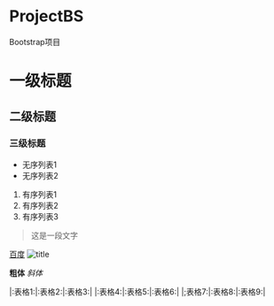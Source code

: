 # ProjectBS
Bootstrap项目
# 一级标题
## 二级标题
### 三级标题
* 无序列表1
* 无序列表2
1. 有序列表1
2. 有序列表2
3. 有序列表3
> 这是一段文字

[百度](http://baidu.com)
![title](https://s3.amazonaws.com/f.cl.ly/items/0l3U3c2D2j28342l3y1f/ql.jpg)

**粗体**
*斜体*

|:表格1:|:表格2:|:表格3:|
|:表格4:|:表格5:|:表格6:|
|;表格7:|:表格8:|:表格9:|